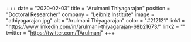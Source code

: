 +++ 
date = "2020-02-03" 
title = "Arulmani Thiyagarajan" 
position = "Doctoral Researcher" 
company = "Leibniz Institute" 
image = "athiyagarajan.jpg" 
alt = "Arulmani Thiyagarajan" 
color = "#212121" 
link1 = "https://www.linkedin.com/in/arulmani-thiyagarajan-68b21673/" 
link2 = ""
twitter = "https://twitter.com/TArulmani"
+++